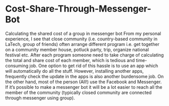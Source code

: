 # Cost-Share-Through-Messenger-Bot
Calculating the shared cost of a group in messenger bot 
From my personal experience, I see that close community (i.e. country-based community in LaTech, group of friends) often arrange different program i.e. get together on a community member house, potluck party, trip, organize national festival etc. After each program someone need to take charge of calculating the total and share cost of each member, which is tedious and time-consuming job. One option to get rid of this hassle is to use an app which will automatically do all the stuff. However, installing another apps, frequently check the update in the apps is also another burdensome job. On the other hand, most of the person (All!) use the Facebook and Messenger. If it’s possible to make a messenger bot it will be a lot easier to reach all the member of the community (typically closed community are connected through messenger using group).
